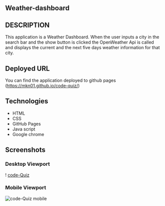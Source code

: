 ## Weather-dashboard

## DESCRIPTION

This application is a Weather Dashboard. When the user inputs a city in the search bar and the show button is clicked the OpenWeather Api is called and displays the current and the next five days weather information for that city.

## Deployed URL

You can find the application deployed to github pages (https://mkn01.github.io/code-quiz/)

## Technologies

- HTML
- CSS
- GitHub Pages
- Java script
- Google chrome

## Screenshots

### Desktop Viewport

! [code-Quiz]()

### Mobile Viewport

![code-Quiz mobile]()
